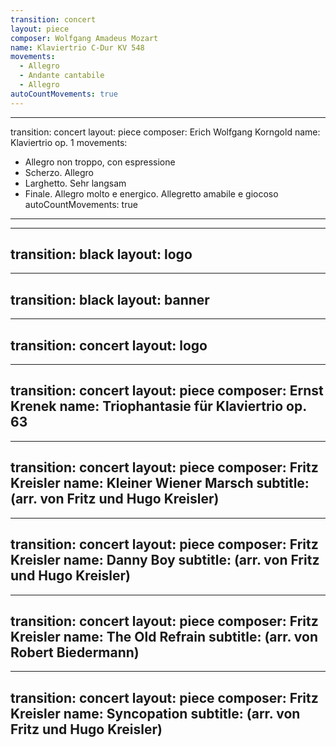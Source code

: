 ```yaml
---
transition: concert
layout: piece
composer: Wolfgang Amadeus Mozart
name: Klaviertrio C-Dur KV 548
movements:
  - Allegro
  - Andante cantabile
  - Allegro
autoCountMovements: true
---
```

---
transition: concert
layout: piece
composer: Erich Wolfgang Korngold
name: Klaviertrio op. 1
movements:
  - Allegro non troppo, con espressione
  - Scherzo. Allegro
  - Larghetto. Sehr langsam
  - Finale. Allegro molto e energico. Allegretto amabile e giocoso
autoCountMovements: true
---
---
transition: black
layout: logo
---
---
transition: black
layout: banner
---
---
transition: concert
layout: logo
---
---
transition: concert
layout: piece
composer: Ernst Krenek
name: Triophantasie für Klaviertrio op. 63
---
---
transition: concert
layout: piece
composer: Fritz Kreisler
name: Kleiner Wiener Marsch
subtitle: (arr. von Fritz und Hugo Kreisler)
---
---
transition: concert
layout: piece
composer: Fritz Kreisler
name: Danny Boy
subtitle: (arr. von Fritz und Hugo Kreisler)
---
---
transition: concert
layout: piece
composer: Fritz Kreisler
name: The Old Refrain
subtitle: (arr. von Robert Biedermann)
---
---
transition: concert
layout: piece
composer: Fritz Kreisler
name: Syncopation
subtitle: (arr. von Fritz und Hugo Kreisler)
---